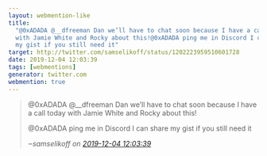 ```yaml
---
layout: webmention-like
title:
  "@0xADADA @__dfreeman Dan we’ll have to chat soon because I have a call today
  with Jamie White and Rocky about this!@0xADADA ping me in Discord I can share
  my gist if you still need it"
target: http://twitter.com/samselikoff/status/1202223959510601728
date: 2019-12-04 12:03:39
tags: [webmentions]
generator: twitter.com
webmention: true
---
```


<blockquote class="external-citation">
  <p>
    @0xADADA @__dfreeman Dan we’ll have to chat soon because I have a call today with Jamie White and Rocky about this!

@0xADADA ping me in Discord I can share my gist if you still need it

  </p>
  <cite>‒<span class="p-author p-name">samselikoff</span>
    on
    <a href="http://twitter.com/samselikoff/status/1202223959510601728" rel="external nofollow" target="_blank">2019-12-04 12:03:39</a>
  </cite>
</blockquote>
